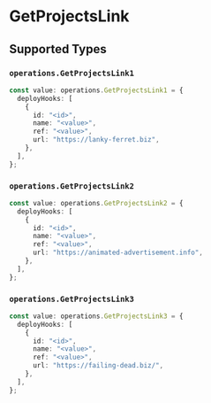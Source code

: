 # GetProjectsLink


## Supported Types

### `operations.GetProjectsLink1`

```typescript
const value: operations.GetProjectsLink1 = {
  deployHooks: [
    {
      id: "<id>",
      name: "<value>",
      ref: "<value>",
      url: "https://lanky-ferret.biz",
    },
  ],
};
```

### `operations.GetProjectsLink2`

```typescript
const value: operations.GetProjectsLink2 = {
  deployHooks: [
    {
      id: "<id>",
      name: "<value>",
      ref: "<value>",
      url: "https://animated-advertisement.info",
    },
  ],
};
```

### `operations.GetProjectsLink3`

```typescript
const value: operations.GetProjectsLink3 = {
  deployHooks: [
    {
      id: "<id>",
      name: "<value>",
      ref: "<value>",
      url: "https://failing-dead.biz/",
    },
  ],
};
```

